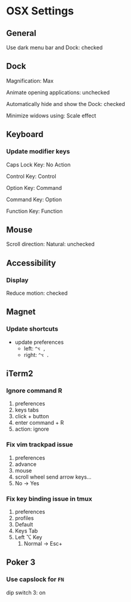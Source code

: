 # OSX Settings

## General

Use dark menu bar and Dock: checked

## Dock

Magnification: Max

Animate opening applications: unchecked

Automatically hide and show the Dock: checked

Minimize widows using: Scale effect

## Keyboard

### Update modifier keys

Caps Lock Key: No Action

Control Key: Control

Option Key: Command

Command Key: Option

Function Key: Function

## Mouse

Scroll direction: Natural: unchecked

## Accessibility

### Display

Reduce motion: checked

## Magnet

### Update shortcuts

- update preferences
  - left: `^⌥ ,`
  - right: `^⌥ .`

## iTerm2

### Ignore command R

1. preferences
1. keys tabs
1. click + button
1. enter command + R
1. action: ignore

### Fix vim trackpad issue

1. preferences
1. advance
1. mouse
1. scroll wheel send arrow keys...
1. No -> Yes

### Fix key binding issue in tmux

1. preferences
1. profiles
1. Default
1. Keys Tab
1. Left ⌥ Key
   1. Normal -> Esc+

## Poker 3

### Use capslock for `FN`

dip switch 3: on
